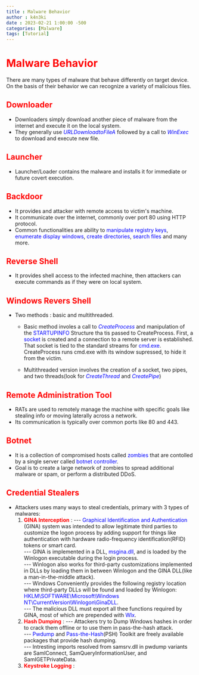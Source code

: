 ```yaml
---
title : Malware Behavior
author : k4n3ki
date : 2023-02-21 1:00:00 -500
categories: [Malware]
tags: [Tutorial]
---
```


# <span style = "color:red;">**Malware Behavior**</span>

There are many types of malware that behave differently on target device. On the basis of their behavior we can recognize a variety of malicious files.

## <span style = "color:red;">**Downloader**</span>
- Downloaders simply download another piece of malware from the internet and execute it on the local system. 
- They generally use <span style="color:blue"> *URLDownloadtoFileA* </span> followed by a call to <span style="color:blue">*WinExec*</span> to download and execute new file.

## <span style = "color:red;">**Launcher**</span>
- Launcher/Loader contains the malware and installs it for immediate or future covert execution.

## <span style = "color:red;">**Backdoor**</span>
- It provides and attacker with remote access to victim's machine. 
- It communicate over the internet, commonly over port 80 using HTTP protocol. 
- Common functionalities are ability to <span style="color:blue">manipulate registry keys</span>, <span style="color:blue">enumerate display windows</span>, <span style="color:blue">create directories</span>, <span style="color:blue">search files</span> and many more.

## <span style = "color:red;">**Reverse Shell**</span>
- It provides shell access to the infected machine, then attackers can execute commands as if they were on local system.

## <span style = "color:red;">**Windows Revers Shell**</span>
- Two methods : basic and multithreaded. 
  - Basic method involes a call to <span style="color:blue">*CreateProcess*</span> and manipulation of the <span style="color:blue">STARTUPINFO</span> Structure tha tis passed to CreateProcess. First, a <span style="color:blue">socket</span> is created and a connection to a remote server is established. That socket is tied to the standard streams for <span style="color:blue">cmd.exe</span>. CreateProcess runs cmd.exe with its window supressed, to hide it from the victim. 

  - Multithreaded version involves the creation of a socket, two pipes, and two threads(look for <span style="color:blue">*CreateThread*</span> and <span style="color:blue">*CreatePipe*</span>)

## <span style = "color:red;">**Remote Administration Tool**</span>
- RATs are used to remotely manage the machine with specific goals like stealing info or moving laterally across a network. 
- Its communication is typically over common ports like 80 and 443.

## <span style = "color:red;">**Botnet**</span>
- It is a collection of compromised hosts called <span style="color:blue">zombies</span> that are contolled by a single server called <span style="color:blue">botnet controller</span>. 
- Goal is to create a large network of zombies to spread additional malware or spam, or perform a distributed DDoS.

## <span style = "color:red;">**Credential Stealers**</span>
- Attackers uses many ways to steal credentials, primary with 3 types of malwares:
  1. <span style="color:red">**GINA Interception**</span> :
       --- <span style="color:blue">Graphical Identification and Authentication</span> (GINA) system was intended to allow legitimate third parties to customize the logon process by adding support for things like authentication with hardware radio-frequency identification(RFID) tokens or smart card. \
       --- GINA is implemented in a DLL, <span style="color:blue">msgina.dll</span>, and is loaded by the Winlogon executable during the login process. \
       --- Winlogon also works for third-party customizations implemented in DLLs by loading them in between Winlogon and the GINA DLL(like a man-in-the-middle attack). \
       --- Windows Conveniently provides the following registry location where third-party DLLs will be found and loaded by Winlogon: <span style="color:blue">HKLM\SOFTWARE\Microsoft\Windows NT\CurrentVersion\Winlogon\GinaDLL</span>. \
       --- The malicious DLL must export all thee functions required by GINA, most of which are prepended with <span style="color:blue">Wlx</span>.
  2. <span style="color:red">**Hash Dumping**</span> :
       --- Attackers try to Dump Windows hashes in order to  crack them offline or to use them in pass-the-hash attack. \
       --- <span style="color:blue">Pwdump</span> and <span style="color:blue">Pass-the-Hash</span>(PSH) Toolkit are freely available packages that provide hash dumping. \
       --- Intresting imports resolved from samsrv.dll in pwdump variants are SamIConnect, SamQueryInformationUser, and SamIGETPrivateData.
  3. <span style="color:red">**Keystroke Logging**</span> :
       
